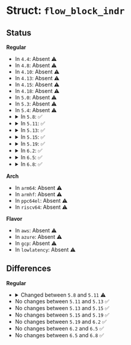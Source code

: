 # Struct: <code>flow_block_indr</code>

## Status
<b>Regular</b>
<ul>
<li>
In <code>4.4</code>: Absent ⚠️
</li>
<li>
In <code>4.8</code>: Absent ⚠️
</li>
<li>
In <code>4.10</code>: Absent ⚠️
</li>
<li>
In <code>4.13</code>: Absent ⚠️
</li>
<li>
In <code>4.15</code>: Absent ⚠️
</li>
<li>
In <code>4.18</code>: Absent ⚠️
</li>
<li>
In <code>5.0</code>: Absent ⚠️
</li>
<li>
In <code>5.3</code>: Absent ⚠️
</li>
<li>
In <code>5.4</code>: Absent ⚠️
</li>
<li>
<details>
<summary>In <code>5.8</code>: ✅</summary>

```c
struct flow_block_indr {
    struct list_head list;
    struct net_device *dev;
    enum flow_block_binder_type binder_type;
    void *data;
    void *cb_priv;
    void (*cleanup)(struct flow_block_cb *);
};
```
</details>
</li>
<li>
<details>
<summary>In <code>5.11</code>: ✅</summary>

```c
struct flow_block_indr {
    struct list_head list;
    struct net_device *dev;
    struct Qdisc *sch;
    enum flow_block_binder_type binder_type;
    void *data;
    void *cb_priv;
    void (*cleanup)(struct flow_block_cb *);
};
```
</details>
</li>
<li>
<details>
<summary>In <code>5.13</code>: ✅</summary>

```c
struct flow_block_indr {
    struct list_head list;
    struct net_device *dev;
    struct Qdisc *sch;
    enum flow_block_binder_type binder_type;
    void *data;
    void *cb_priv;
    void (*cleanup)(struct flow_block_cb *);
};
```
</details>
</li>
<li>
<details>
<summary>In <code>5.15</code>: ✅</summary>

```c
struct flow_block_indr {
    struct list_head list;
    struct net_device *dev;
    struct Qdisc *sch;
    enum flow_block_binder_type binder_type;
    void *data;
    void *cb_priv;
    void (*cleanup)(struct flow_block_cb *);
};
```
</details>
</li>
<li>
<details>
<summary>In <code>5.19</code>: ✅</summary>

```c
struct flow_block_indr {
    struct list_head list;
    struct net_device *dev;
    struct Qdisc *sch;
    enum flow_block_binder_type binder_type;
    void *data;
    void *cb_priv;
    void (*cleanup)(struct flow_block_cb *);
};
```
</details>
</li>
<li>
<details>
<summary>In <code>6.2</code>: ✅</summary>

```c
struct flow_block_indr {
    struct list_head list;
    struct net_device *dev;
    struct Qdisc *sch;
    enum flow_block_binder_type binder_type;
    void *data;
    void *cb_priv;
    void (*cleanup)(struct flow_block_cb *);
};
```
</details>
</li>
<li>
<details>
<summary>In <code>6.5</code>: ✅</summary>

```c
struct flow_block_indr {
    struct list_head list;
    struct net_device *dev;
    struct Qdisc *sch;
    enum flow_block_binder_type binder_type;
    void *data;
    void *cb_priv;
    void (*cleanup)(struct flow_block_cb *);
};
```
</details>
</li>
<li>
<details>
<summary>In <code>6.8</code>: ✅</summary>

```c
struct flow_block_indr {
    struct list_head list;
    struct net_device *dev;
    struct Qdisc *sch;
    enum flow_block_binder_type binder_type;
    void *data;
    void *cb_priv;
    void (*cleanup)(struct flow_block_cb *);
};
```
</details>
</li>
</ul>
<b>Arch</b>
<ul>
<li>
In <code>arm64</code>: Absent ⚠️
</li>
<li>
In <code>armhf</code>: Absent ⚠️
</li>
<li>
In <code>ppc64el</code>: Absent ⚠️
</li>
<li>
In <code>riscv64</code>: Absent ⚠️
</li>
</ul>
<b>Flavor</b>
<ul>
<li>
In <code>aws</code>: Absent ⚠️
</li>
<li>
In <code>azure</code>: Absent ⚠️
</li>
<li>
In <code>gcp</code>: Absent ⚠️
</li>
<li>
In <code>lowlatency</code>: Absent ⚠️
</li>
</ul>

## Differences
<b>Regular</b>
<ul>
<li>
<details>
<summary>Changed between <code>5.8</code> and <code>5.11</code> ⚠️</summary>
<ul>
<li>
<b>Field added. </b>
<code>struct Qdisc *sch</code>
</li>
</ul>
</details>
</li>
<li>
No changes between <code>5.11</code> and <code>5.13</code> ✅
</li>
<li>
No changes between <code>5.13</code> and <code>5.15</code> ✅
</li>
<li>
No changes between <code>5.15</code> and <code>5.19</code> ✅
</li>
<li>
No changes between <code>5.19</code> and <code>6.2</code> ✅
</li>
<li>
No changes between <code>6.2</code> and <code>6.5</code> ✅
</li>
<li>
No changes between <code>6.5</code> and <code>6.8</code> ✅
</li>
</ul>
